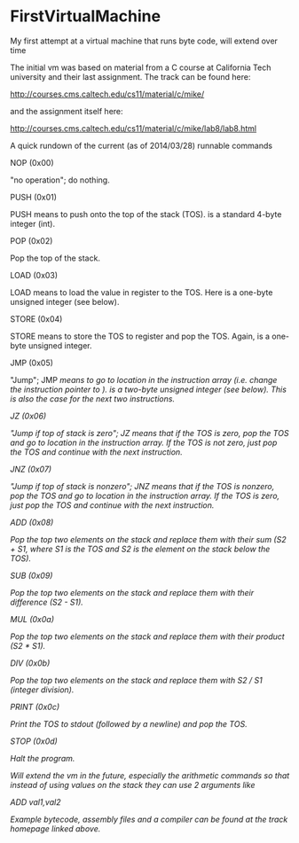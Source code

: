 FirstVirtualMachine
===================

My first attempt at a virtual machine that runs byte code, will extend over time

The initial vm was based on material from a C course at California Tech university and their last assignment.
The track can be found here: 

http://courses.cms.caltech.edu/cs11/material/c/mike/

and the assignment itself here:

http://courses.cms.caltech.edu/cs11/material/c/mike/lab8/lab8.html

A quick rundown of the current (as of 2014/03/28) runnable commands

NOP (0x00)

"no operation"; do nothing.

PUSH (0x01)

PUSH <n> means to push <n> onto the top of the stack (TOS). <n> is a standard 4-byte integer (int).

POP (0x02)

Pop the top of the stack.

LOAD (0x03)

LOAD <r> means to load the value in register <r> to the TOS. Here <r> is a one-byte unsigned integer (see below).

STORE (0x04)

STORE <r> means to store the TOS to register <r> and pop the TOS. Again, <r> is a one-byte unsigned integer.

JMP (0x05)

"Jump"; JMP <i> means to go to location <i> in the instruction array (i.e. change the instruction pointer to <i>). <i> is a two-byte unsigned integer (see below). This is also the case for the next two instructions.

JZ (0x06)

"Jump if top of stack is zero"; JZ <i> means that if the TOS is zero, pop the TOS and go to location <i> in the instruction array. If the TOS is not zero, just pop the TOS and continue with the next instruction.

JNZ (0x07)

"Jump if top of stack is nonzero"; JNZ <i> means that if the TOS is nonzero, pop the TOS and go to location <i> in the instruction array. If the TOS is zero, just pop the TOS and continue with the next instruction.

ADD (0x08)

Pop the top two elements on the stack and replace them with their sum (S2 + S1, where S1 is the TOS and S2 is the element on the stack below the TOS).

SUB (0x09)

Pop the top two elements on the stack and replace them with their difference (S2 - S1).

MUL (0x0a)

Pop the top two elements on the stack and replace them with their product (S2 * S1).

DIV (0x0b)

Pop the top two elements on the stack and replace them with S2 / S1 (integer division).

PRINT (0x0c)

Print the TOS to stdout (followed by a newline) and pop the TOS.

STOP (0x0d)

Halt the program.

Will extend the vm in the future, especially the arithmetic commands so that instead of using values on the stack they can use 2 arguments like

ADD val1,val2

Example bytecode, assembly files and a compiler can be found at the track homepage linked above.

